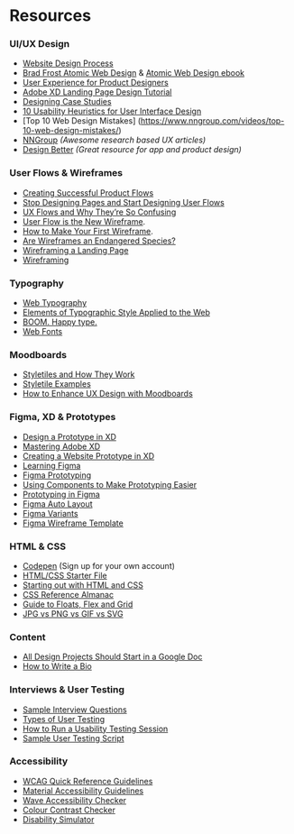 # Resources 
### UI/UX Design
- [Website Design Process](https://github.com/annembrown/design595/blob/main/website_design_process.md) 
- [Brad Frost Atomic Web Design](https://vimeo.com/179245570) & [Atomic Web Design ebook](https://atomicdesign.bradfrost.com/table-of-contents/) 
- [User Experience for Product Designers](https://medium.com/looks-good-feels-good/user-experience-for-product-designers-e9fa621ce3bc#.dpl1j7p0l) 
- [Adobe XD Landing Page Design Tutorial](https://www.youtube.com/watch?v=KLCmXOdPw5o&feature=share)
- [Designing Case Studies](https://www.smashingmagazine.com/2015/02/designing-case-studies-human-centered-design-process/)
- [10 Usability Heuristics for User Interface Design](https://www.nngroup.com/articles/ten-usability-heuristics/)
- [Top 10 Web Design Mistakes] (https://www.nngroup.com/videos/top-10-web-design-mistakes/)
- [NNGroup](nngroup.com) *(Awesome research based UX articles)* 
- [Design Better](https://www.designbetter.co/) *(Great resource for app and product design)* 

### User Flows & Wireframes
- [Creating Successful Product Flows](https://medium.com/@ryanglasgow/creating-successful-product-flows-c41ffbce49a1#.gwnuwmgkz) 
- [Stop Designing Pages and Start Designing User Flows](https://www.smashingmagazine.com/2012/01/stop-designing-pages-start-designing-flows/)   
- [UX Flows and Why They’re So Confusing](https://blog.prototypr.io/ux-flows-and-why-theyre-so-confusing-26670b9089d4)
- [User Flow is the New Wireframe](https://uxdesign.cc/when-to-use-user-flows-guide-8b26ca9aa36a).  
- [How to Make Your First Wireframe](https://www.invisionapp.com/inside-design/how-to-wireframe/). 
- [Are Wireframes an Endangered Species?](https://www.kobot.ca/blog/are-wireframes-an-endangered-species/)   
- [Wireframing a Landing Page](https://marketingexperiments.com/conversion-marketing/how-to-wireframe-a-landing-page) 
- [Wireframing](https://www.usability.gov/how-to-and-tools/methods/wireframing.html)   

### Typography
- [Web Typography](https://css-tricks.com/design-content-typography-first-look-type-nugget/)  
- [Elements of Typographic Style Applied to the Web](http://webtypography.net/toc/)  
- [BOOM. Happy type.](https://www.kobot.ca/blog/boom-happy-type/)   
- [Web Fonts](https://css-tricks.com/understanding-web-fonts-getting/)  

### Moodboards
- [Styletiles and How They Work](https://alistapart.com/article/style-tiles-and-how-they-work/)  
- [Styletile Examples](https://dribbble.com/tags/style_tile)  
- [How to Enhance UX Design with Moodboards](https://xd.adobe.com/ideas/process/ui-design/how-to-enhance-ux-design-with-mood-boards/)

### Figma, XD & Prototypes
- [Design a Prototype in XD](https://www.youtube.com/watch?v=EJE-H69RZ2A)
- [Mastering Adobe XD](https://www.youtube.com/watch?v=wCxQ-hHnmGc)
- [Creating a Website Prototype in XD](https://www.youtube.com/watch?v=gjNUwegxn1w)
- [Learning Figma](https://help.figma.com/hc/en-us/categories/360002042553-Figma-design)
- [Figma Prototyping](https://www.figma.com/prototyping/)
- [Using Components to Make Prototyping Easier](https://www.youtube.com/watch?v=L22lDu3QX2c)
- [Prototyping in Figma](https://www.youtube.com/watch?v=iBkXf6u8htI&t=182s) 
- [Figma Auto Layout ](https://www.youtube.com/watch?v=Do6HJBj984I)
- [Figma Variants](https://www.youtube.com/watch?v=6XcDHOlBARc) 
- [Figma Wireframe Template](https://www.figma.com/templates/wireframe-kits/ )

### HTML & CSS
- [Codepen](https://codepen.io/) (Sign up for your own account)
- [HTML/CSS Starter File](https://codepen.io/bryankulba/pen/oNvdQbM)  
- [Starting out with HTML and CSS](https://css-tricks.com/guides/beginner/)  
- [CSS Reference Almanac](https://css-tricks.com/almanac/)  
- [Guide to Floats, Flex and Grid](https://codepen.io/bryankulba/pen/mdbGoVp) 
- [JPG vs PNG vs GIF vs SVG](https://uxdesign.cc/jpg-vs-png-vs-gif-vs-svg-aefeca89f61)   

### Content
- [All Design Projects Should Start in a Google Doc](https://www.tedgoas.com/blog/design-in-google-docs/)   
- [How to Write a Bio](https://creativecloud.adobe.com/discover/article/how-to-write-a-professional-bio)

### Interviews & User Testing
- [Sample Interview Questions](https://github.com/annembrown/design595/blob/main/interview-questions.md) 
- [Types of User Testing](https://github.com/annembrown/design595/blob/main/user-testing.md)
- [How to Run a Usability Testing Session](https://github.com/annembrown/design595/blob/main/usability-test-facilitation.md)
- [Sample User Testing Script](https://github.com/annembrown/design595/blob/main/user-testing-script.md)

### Accessibility 
- [WCAG Quick Reference Guidelines](https://www.w3.org/WAI/WCAG21/quickref/?showtechniques=122)
- [Material Accessibility Guidelines](https://material.io/design/usability/accessibility.html#hierarchy) 
- [Wave Accessibility Checker](https://wave.webaim.org/)
- [Colour Contrast Checker](https://color.review/)
- [Disability Simulator](https://chrome.google.com/webstore/detail/web-disability-simulator/olioanlbgbpmdlgjnnampnnlohigkjla?hl=en)
